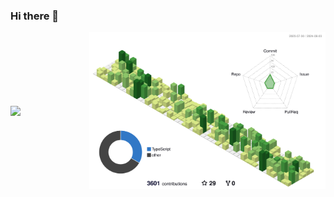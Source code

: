 ### Hi there 👋

<div style="display: flex; align-items: center; border: none;">
  <img width="25%" src="https://github-readme-streak-stats.herokuapp.com?user=mzaksana&hide_border=true" />
  <img width="75%" src="https://github.com/mzaksana/mzaksana/blob/main/profile-3d-contrib/profile-green-animate.svg" />
</div>
